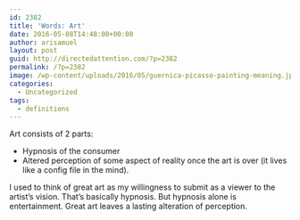 ```yaml
---
id: 2382
title: 'Words: Art'
date: 2016-05-08T14:48:00+00:00
author: arisamuel
layout: post
guid: http://directedattention.com/?p=2382
permalink: /?p=2382
image: /wp-content/uploads/2016/05/guernica-picasso-painting-meaning.jpg
categories:
  - Uncategorized
tags:
  - definitions
---
```

Art consists of 2 parts:

  * Hypnosis of the consumer
  * Altered perception of some aspect of reality once the art is over (it lives like a config file in the mind).

I used to think of great art as my willingness to submit as a viewer to the artist&#8217;s vision. That&#8217;s basically hypnosis. But hypnosis alone is entertainment. Great art leaves a lasting alteration of perception.